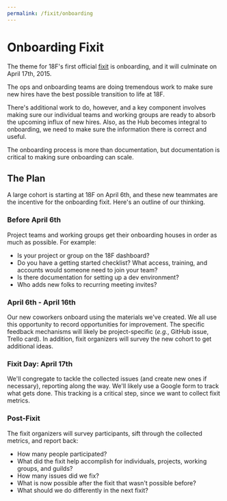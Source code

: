 ```yaml
---
permalink: /fixit/onboarding
---
```

# Onboarding Fixit

The theme for 18F's first official [fixit](/fixit) is onboarding, and it will culminate on April 17th, 2015.

The ops and onboarding teams are doing tremendous work to make sure new hires have the best possible transition to life at 18F.

There's additional work to do, however, and a key component involves making sure our individual teams and working groups are ready to absorb the upcoming influx of new hires. Also, as the Hub becomes integral to onboarding, we need to make sure the information there is correct and useful.

The onboarding process is more than documentation, but documentation is critical to making sure onboarding can scale.

## The Plan

A large cohort is starting at 18F on April 6th, and these new teammates are the incentive for the onboarding fixit. Here's an outline of our thinking.

### Before April 6th

Project teams and working groups get their onboarding houses in order as much as possible. For example:

* Is your project or group on the 18F dashboard?
* Do you have a getting started checklist? What access, training, and accounts would someone need to join your team?
* Is there documentation for setting up a dev environment?
* Who adds new folks to recurring meeting invites?


### April 6th - April 16th

Our new coworkers onboard using the materials we've created. We all use this opportunity to record opportunities for improvement. The specific feedback mechanisms will likely be project-specific (*e.g.*, GitHub issue, Trello card). In addition, fixit organizers will survey the new cohort to get additional ideas.

### Fixit Day: April 17th

We'll congregate to tackle the collected issues (and create new ones if necessary), reporting along the way. We'll likely use a Google form to track what gets done. This tracking is a critical step, since we want to collect fixit metrics.

### Post-Fixit

The fixit organizers will survey participants, sift through the collected metrics, and report back:

* How many people participated?
* What did the fixit help accomplish for individuals, projects, working groups, and guilds?
* How many issues did we fix?
* What is now possible after the fixit that wasn't possible before?
* What should we do differently in the next fixit?
